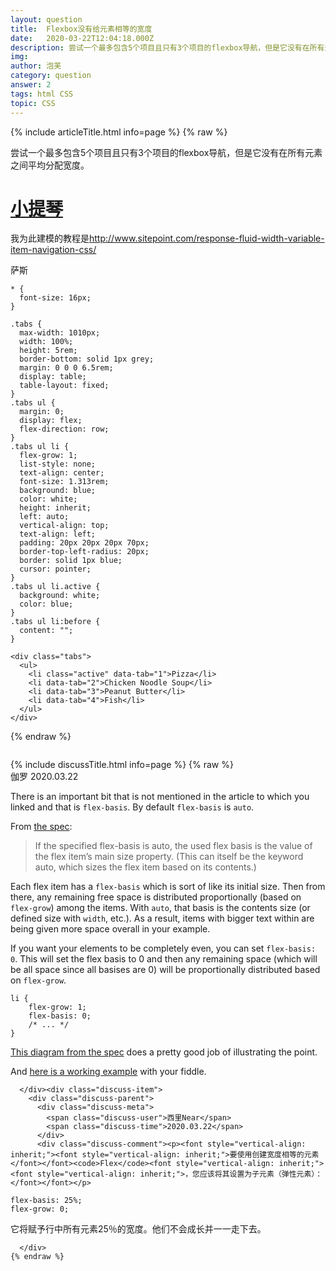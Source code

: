 ```yaml
---
layout: question
title:  Flexbox没有给元素相等的宽度
date:   2020-03-22T12:04:18.000Z
description: 尝试一个最多包含5个项目且只有3个项目的flexbox导航，但是它没有在所有元素之间平均分配宽度。小提琴我为此建模的教程是http //www.s...
img: 
author: 泡芙
category: question
answer: 2
tags: html CSS
topic: CSS
---
```

<div class="article-root">
  <div class="article">
    {% include articleTitle.html info=page %}
    {% raw %}
    <div class="article-content"><p><font style="vertical-align: inherit;"><font style="vertical-align: inherit;">尝试一个最多包含5个项目且只有3个项目的flexbox导航，但是它没有在所有元素之间平均分配宽度。</font></font></p>

<h1><a href="http://jsfiddle.net/2nY9N/1/" rel="noreferrer"><font style="vertical-align: inherit;"><font style="vertical-align: inherit;">小提琴</font></font></a></h1>

<p><font style="vertical-align: inherit;"><font style="vertical-align: inherit;">我为此建模的教程是</font></font><a href="http://www.sitepoint.com/responsive-fluid-width-variable-item-navigation-css/" rel="noreferrer"><font style="vertical-align: inherit;"><font style="vertical-align: inherit;">http://www.sitepoint.com/response-fluid-width-variable-item-navigation-css/</font></font></a></p>

<p><font style="vertical-align: inherit;"><font style="vertical-align: inherit;">萨斯</font></font></p>

<p></p><div class="snippet" data-lang="js" data-hide="false" data-console="true" data-babel="false">
<div class="snippet-code">
<pre class="snippet-code-css lang-css prettyprint-override"><code>* {<font></font>
  font-size: 16px;<font></font>
}<font></font>
<font></font>
.tabs {<font></font>
  max-width: 1010px;<font></font>
  width: 100%;<font></font>
  height: 5rem;<font></font>
  border-bottom: solid 1px grey;<font></font>
  margin: 0 0 0 6.5rem;<font></font>
  display: table;<font></font>
  table-layout: fixed;<font></font>
}<font></font>
.tabs ul {<font></font>
  margin: 0;<font></font>
  display: flex;<font></font>
  flex-direction: row;<font></font>
}<font></font>
.tabs ul li {<font></font>
  flex-grow: 1;<font></font>
  list-style: none;<font></font>
  text-align: center;<font></font>
  font-size: 1.313rem;<font></font>
  background: blue;<font></font>
  color: white;<font></font>
  height: inherit;<font></font>
  left: auto;<font></font>
  vertical-align: top;<font></font>
  text-align: left;<font></font>
  padding: 20px 20px 20px 70px;<font></font>
  border-top-left-radius: 20px;<font></font>
  border: solid 1px blue;<font></font>
  cursor: pointer;<font></font>
}<font></font>
.tabs ul li.active {<font></font>
  background: white;<font></font>
  color: blue;<font></font>
}<font></font>
.tabs ul li:before {<font></font>
  content: "";<font></font>
}</code></pre>
<pre class="snippet-code-html lang-html prettyprint-override"><code>&lt;div class="tabs"&gt;<font></font>
  &lt;ul&gt;<font></font>
    &lt;li class="active" data-tab="1"&gt;Pizza&lt;/li&gt;<font></font>
    &lt;li data-tab="2"&gt;Chicken Noodle Soup&lt;/li&gt;<font></font>
    &lt;li data-tab="3"&gt;Peanut Butter&lt;/li&gt;<font></font>
    &lt;li data-tab="4"&gt;Fish&lt;/li&gt;<font></font>
  &lt;/ul&gt;<font></font>
&lt;/div&gt;</code></pre>
</div>
</div>
<p></p></div>
    {% endraw %}
  </div>
  <p style="height: 0;width:0;overflow: hidden;"> 第2565篇《Flexbox没有给元素相等的宽度》来自Winter(https://github.com/aiyld/aiyld.github.io)的站点</p>
  <div class="discuss-wrapper">
    {% include discussTitle.html info=page %}
    {% raw %}
    <div class="discuss-item">
        <div class="discuss-parent">
          <div class="discuss-meta">
            <span class="discuss-user">伽罗</span>
            <span class="discuss-time">2020.03.22</span>
          </div>
          <div class="discuss-comment"><p>There is an important bit that is not mentioned in the article to which you linked and that is <code>flex-basis</code>.  By default <code>flex-basis</code> is <code>auto</code>.  </p>

<p>From <a href="http://www.w3.org/TR/css3-flexbox/#flex-property" rel="noreferrer">the spec</a>:</p>

<blockquote>
  <p>If the specified flex-basis is auto, the used flex basis is the value of the flex item’s main size property. (This can itself be the keyword auto, which sizes the flex item based on its contents.) </p>
</blockquote>

<p>Each flex item has a <code>flex-basis</code> which is sort of like its initial size.  Then from there, any remaining free space is distributed proportionally (based on <code>flex-grow</code>) among the items.  With <code>auto</code>, that basis is the contents size (or defined size with <code>width</code>, etc.).  As a result, items with bigger text within are being given more space overall in your example.</p>

<p>If you want your elements to be completely even, you can set <code>flex-basis: 0</code>.  This will set the flex basis to 0 and then any remaining space (which will be all space since all basises are 0) will be proportionally distributed based on <code>flex-grow</code>.</p>

<pre><code>li {<font></font>
    flex-grow: 1;<font></font>
    flex-basis: 0;<font></font>
    /* ... */<font></font>
}<font></font>
</code></pre>

<p><a href="http://www.w3.org/TR/css3-flexbox/images/rel-vs-abs-flex.svg" rel="noreferrer">This diagram from the spec</a> does a pretty good job of illustrating the point.</p>

<p>And <a href="http://jsfiddle.net/2nY9N/3/" rel="noreferrer">here is a working example</a> with your fiddle.</p></div>
        </div>
        
      </div><div class="discuss-item">
        <div class="discuss-parent">
          <div class="discuss-meta">
            <span class="discuss-user">西里Near</span>
            <span class="discuss-time">2020.03.22</span>
          </div>
          <div class="discuss-comment"><p><font style="vertical-align: inherit;"><font style="vertical-align: inherit;">要使用创建宽度相等的元素</font></font><code>Flex</code><font style="vertical-align: inherit;"><font style="vertical-align: inherit;">，您应该将其设置为子元素（弹性元素）：</font></font></p>

<pre><code>flex-basis: 25%;<font></font>
flex-grow: 0;<font></font>
</code></pre>

<p><font style="vertical-align: inherit;"><font style="vertical-align: inherit;">它将赋予行中所有元素25％的宽度。</font><font style="vertical-align: inherit;">他们不会成长并一一走下去。</font></font></p></div>
        </div>
        
      </div>
    {% endraw %}
  </div>
<div>
